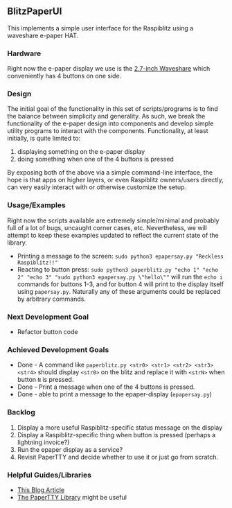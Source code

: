 ## BlitzPaperUI
This implements a simple user interface for the Raspiblitz using a waveshare e-paper HAT.

### Hardware
Right now the e-paper display we use is the [2.7-inch Waveshare](https://www.waveshare.com/wiki/2.7inch_e-Paper_HAT)
which conveniently has 4 buttons on one side.

### Design
The initial goal of the functionality in this set of scripts/programs is to find the balance between
simplicity and generality. As such, we break the functionality of the e-paper design into components
and develop simple utility programs to interact with the components. Functionality, at least initially,
is quite limited to:
1. displaying something on the e-paper display
2. doing something when one of the 4 buttons is pressed

By exposing both of the above via a simple command-line interface, the hope is that apps on higher layers,
or even Raspiblitz owners/users directly, can very easily interact with or otherwise customize the setup.

### Usage/Examples
Right now the scripts available are extremely simple/minimal and probably full of a lot of bugs, uncaught
corner cases, etc. Nevertheless, we will attempt to keep these examples updated to reflect the current 
state of the library.

* Printing a message to the screen: `sudo python3 epapersay.py "Reckless Raspiblitz!!"`
* Reacting to button press: `sudo python3 paperblitz.py "echo 1" "echo 2" "echo 3" "sudo python3 epapersay.py \"hello\""` 
  will run the `echo i` commands for buttons 1-3, and for button 4 will
  print to the display itself using `papersay.py`. Naturally any of these arguments could be replaced by
  arbitrary commands.

### Next Development Goal
* Refactor button code

### Achieved Development Goals
* Done -  A command like `paperblitz.py <str0> <str1> <str2> <str3> <str4>` should display `<str0>` on the blitz
  and replace it with `<strN>` when button `N` is pressed.
* Done - Print a message when one of the 4 buttons is pressed.
* Done - able to print a message to the epaper-display (`epapersay.py`)

### Backlog
1. Display a more useful Raspiblitz-specific status message on the display
2. Display a Raspiblitz-specific thing  when button is pressed (perhaps a lightning invoice?)
3. Run the epaper display as a service?
4. Revisit PaperTTY and decide whether to use it or just go from scratch.

### Helpful Guides/Libraries
* [This Blog Article](https://dev.to/ranewallin/getting-started-with-the-waveshare-2-7-epaper-hat-on-raspberry-pi-41m8)
* [The PaperTTY Library](https://github.com/joukos/PaperTTY) might be useful 
